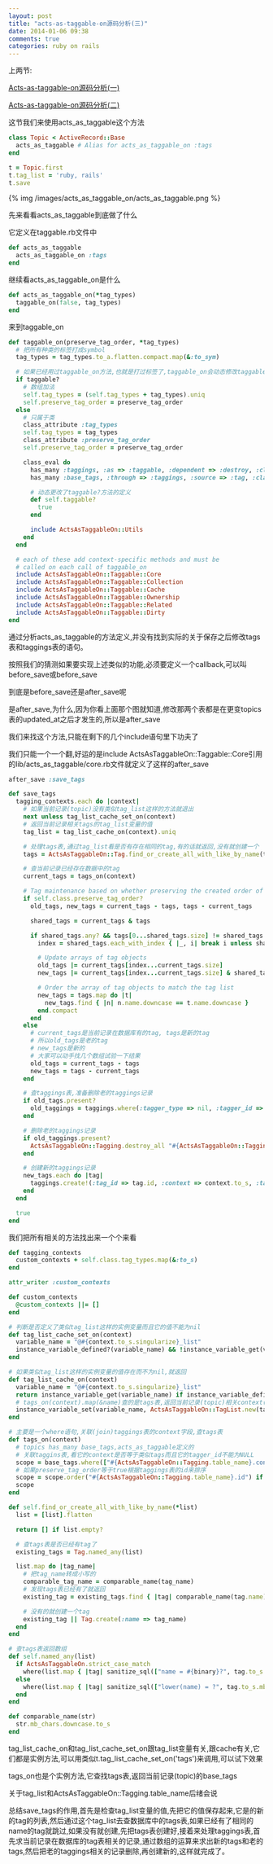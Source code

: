 ```yaml
---
layout: post
title: "acts-as-taggable-on源码分析(三)"
date: 2014-01-06 09:38
comments: true
categories: ruby on rails
---
```


上两节:

[Acts-as-taggable-on源码分析(一)](/blog/2014/01/04/acts-as-taggable-onyuan-ma-fen-xi-1/)

[Acts-as-taggable-on源码分析(二)](/blog/2014/01/04/acts-as-taggable-onyuan-ma-fen-xi-2/)

这节我们来使用acts_as_taggable这个方法

``` ruby
class Topic < ActiveRecord::Base
  acts_as_taggable # Alias for acts_as_taggable_on :tags
end
```

<!-- more -->

``` ruby
t = Topic.first
t.tag_list = 'ruby, rails'
t.save
```

{% img /images/acts_as_taggable_on/acts_as_taggable.png %}

先来看看acts_as_taggable到底做了什么

它定义在taggable.rb文件中

``` ruby
def acts_as_taggable
  acts_as_taggable_on :tags
end
```

继续看acts_as_taggable_on是什么

``` ruby
def acts_as_taggable_on(*tag_types)
  taggable_on(false, tag_types)
end
```

来到taggable_on

``` ruby
def taggable_on(preserve_tag_order, *tag_types)
  # 把所有种类的标签打成symbol
  tag_types = tag_types.to_a.flatten.compact.map(&:to_sym)

  # 如果已经用过taggable_on方法,也就是打过标签了,taggable_on会动态修改taggable?方法的定义,而它的值将由false被修改成true
  if taggable?
    # 数组加法
    self.tag_types = (self.tag_types + tag_types).uniq
    self.preserve_tag_order = preserve_tag_order
  else
    # 只属于类
    class_attribute :tag_types
    self.tag_types = tag_types
    class_attribute :preserve_tag_order
    self.preserve_tag_order = preserve_tag_order

    class_eval do
      has_many :taggings, :as => :taggable, :dependent => :destroy, :class_name => "ActsAsTaggableOn::Tagging"
      has_many :base_tags, :through => :taggings, :source => :tag, :class_name => "ActsAsTaggableOn::Tag"

      # 动态更改了taggable?方法的定义
      def self.taggable?
        true
      end

      include ActsAsTaggableOn::Utils
    end
  end

  # each of these add context-specific methods and must be
  # called on each call of taggable_on
  include ActsAsTaggableOn::Taggable::Core
  include ActsAsTaggableOn::Taggable::Collection
  include ActsAsTaggableOn::Taggable::Cache
  include ActsAsTaggableOn::Taggable::Ownership
  include ActsAsTaggableOn::Taggable::Related
  include ActsAsTaggableOn::Taggable::Dirty
end
```

通过分析acts_as_taggable的方法定义,并没有找到实际的关于保存之后修改tags表和taggings表的语句。

按照我们的猜测如果要实现上述类似的功能,必须要定义一个callback,可以叫before_save或before_save

到底是before_save还是after_save呢

是after_save,为什么,因为你看上面那个图就知道,修改那两个表都是在更变topics表的updated_at之后才发生的,所以是after_save

我们来找这个方法,只能在剩下的几个include语句里下功夫了

我们只能一个一个翻,好运的是include ActsAsTaggableOn::Taggable::Core引用的lib/acts_as_taggable/core.rb文件就定义了这样的after_save

``` ruby
after_save :save_tags

def save_tags
  tagging_contexts.each do |context|
    # 如果当前记录(topic)没有类似tag_list这样的方法就退出
    next unless tag_list_cache_set_on(context)
    # 返回当前记录相关tags的tag_list变量的值
    tag_list = tag_list_cache_on(context).uniq

    # 处理tags表,通过tag_list看是否有存在相同的tag,有的话就返回,没有就创建一个
    tags = ActsAsTaggableOn::Tag.find_or_create_all_with_like_by_name(tag_list)

    # 查当前记录已经存在数据中的tag
    current_tags = tags_on(context)

    # Tag maintenance based on whether preserving the created order of tags
    if self.class.preserve_tag_order?
      old_tags, new_tags = current_tags - tags, tags - current_tags

      shared_tags = current_tags & tags

      if shared_tags.any? && tags[0...shared_tags.size] != shared_tags
        index = shared_tags.each_with_index { |_, i| break i unless shared_tags[i] == tags[i] }

        # Update arrays of tag objects
        old_tags |= current_tags[index...current_tags.size]
        new_tags |= current_tags[index...current_tags.size] & shared_tags

        # Order the array of tag objects to match the tag list
        new_tags = tags.map do |t| 
          new_tags.find { |n| n.name.downcase == t.name.downcase }
        end.compact
      end
    else
      # current_tags是当前记录在数据库有的tag, tags是新的tag
      # 所以old_tags是老的tag
      # new_tags是新的
      # 大家可以动手找几个数组试验一下结果
      old_tags = current_tags - tags
      new_tags = tags - current_tags
    end

    # 查taggings表,准备删除老的taggings记录
    if old_tags.present?
      old_taggings = taggings.where(:tagger_type => nil, :tagger_id => nil, :context => context.to_s, :tag_id => old_tags)
    end

    # 删除老的taggings记录
    if old_taggings.present?
      ActsAsTaggableOn::Tagging.destroy_all "#{ActsAsTaggableOn::Tagging.primary_key}".to_sym => old_taggings.map(&:id)
    end

    # 创建新的taggings记录
    new_tags.each do |tag|
      taggings.create!(:tag_id => tag.id, :context => context.to_s, :taggable => self)
    end
  end

  true
end
```

我们把所有相关的方法找出来一个个来看

``` ruby
def tagging_contexts
  custom_contexts + self.class.tag_types.map(&:to_s)
end

attr_writer :custom_contexts

def custom_contexts
  @custom_contexts ||= []
end

# 判断是否定义了类似tag_list这样的实例变量而且它的值不能为nil
def tag_list_cache_set_on(context)
  variable_name = "@#{context.to_s.singularize}_list"
  instance_variable_defined?(variable_name) && !instance_variable_get(variable_name).nil?
end

# 如果类似tag_list这样的实例变量的值存在而不为nil,就返回
def tag_list_cache_on(context)
  variable_name = "@#{context.to_s.singularize}_list"
  return instance_variable_get(variable_name) if instance_variable_defined?(variable_name) && instance_variable_get(variable_name)
  # tags_on(context).map(&name)查的是tags表,返回当前记录(topic)相关context(tags)的base_tags的所有name
  instance_variable_set(variable_name, ActsAsTaggableOn::TagList.new(tags_on(context).map(&:name)))
end

# 主要是一个where语句,关联(join)taggings表的context字段,查tags表
def tags_on(context)
  # topics has_many base_tags,acts_as_taggable定义的
  # 关联taggins表,看它的context是否等于类似tags而且它的tagger_id不能为NULL
  scope = base_tags.where(["#{ActsAsTaggableOn::Tagging.table_name}.context = ? AND #{ActsAsTaggableOn::Tagging.table_name}.tagger_id IS NULL", context.to_s])
  # 如果preserve_tag_order等于true根据taggings表的id来排序
  scope = scope.order("#{ActsAsTaggableOn::Tagging.table_name}.id") if self.class.preserve_tag_order?
  scope
end

def self.find_or_create_all_with_like_by_name(*list)
  list = [list].flatten

  return [] if list.empty?

  # 查tags表是否已经有tag了
  existing_tags = Tag.named_any(list)

  list.map do |tag_name|
    # 把tag_name转成小写的
    comparable_tag_name = comparable_name(tag_name)
    # 发现tags表已经有了就返回
    existing_tag = existing_tags.find { |tag| comparable_name(tag.name) == comparable_tag_name }

    # 没有的就创建一个tag
    existing_tag || Tag.create(:name => tag_name)
  end
end

# 查tags表返回数组
def self.named_any(list)
  if ActsAsTaggableOn.strict_case_match
    where(list.map { |tag| sanitize_sql(["name = #{binary}?", tag.to_s.mb_chars]) }.join(" OR "))
  else
    where(list.map { |tag| sanitize_sql(["lower(name) = ?", tag.to_s.mb_chars.downcase]) }.join(" OR "))
  end
end

def comparable_name(str)
  str.mb_chars.downcase.to_s
end
```

tag_list_cache_on和tag_list_cache_set_on跟tag_list变量有关,跟cache有关,它们都是实例方法,可以用类似t.tag_list_cache_set_on('tags')来调用,可以试下效果

tags_on也是个实例方法,它查找tags表,返回当前记录(topic)的base_tags

关于tag_list和ActsAsTaggableOn::Tagging.table_name后绪会说

总结save_tags的作用,首先是检查tag_list变量的值,先把它的值保存起来,它是的新的tag的列表,然后通过这个tag_list去查数据库中的tags表,如果已经有了相同的name的tag就跳过,如果没有就创建,先把tags表创建好,接着来处理taggings表,首先求当前记录在数据库的tag表相关的记录,通过数组的运算来求出新的tags和老的tags,然后把老的taggings相关的记录删除,再创建新的,这样就完成了。

